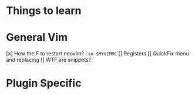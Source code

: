 # Things to learn

# General Vim
[x] How the F to restart neovim? `:so $MYVIMRC`
[] Registers
[] QuickFix menu and replacing
[] WTF are snippets?

# Plugin Specific

